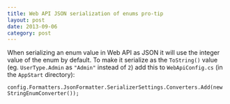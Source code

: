 ```yaml
---
title: Web API JSON serialization of enums pro-tip
layout: post
date: 2013-09-06
category: post
---
```


When serializing an enum value in Web API as JSON it will use the integer value of the enum by default. To make it serialize as the `ToString()` value (eg. `UserType.Admin` as `"Admin"` instead of `2`) add this to `WebApiConfig.cs` (in the `AppStart` directory):

	config.Formatters.JsonFormatter.SerializerSettings.Converters.Add(new StringEnumConverter());


